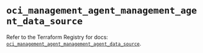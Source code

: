 # `oci_management_agent_management_agent_data_source`

Refer to the Terraform Registry for docs: [`oci_management_agent_management_agent_data_source`](https://registry.terraform.io/providers/oracle/oci/6.18.0/docs/resources/management_agent_management_agent_data_source).
